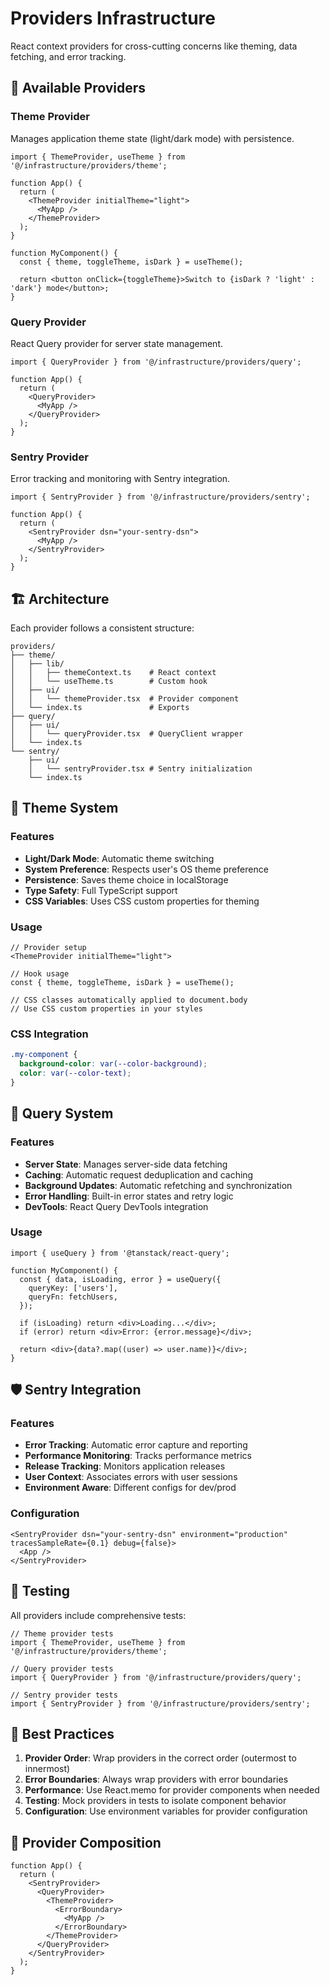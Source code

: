 # Providers Infrastructure

React context providers for cross-cutting concerns like theming, data fetching, and error tracking.

## 🎯 Available Providers

### Theme Provider

Manages application theme state (light/dark mode) with persistence.

```tsx
import { ThemeProvider, useTheme } from '@/infrastructure/providers/theme';

function App() {
  return (
    <ThemeProvider initialTheme="light">
      <MyApp />
    </ThemeProvider>
  );
}

function MyComponent() {
  const { theme, toggleTheme, isDark } = useTheme();

  return <button onClick={toggleTheme}>Switch to {isDark ? 'light' : 'dark'} mode</button>;
}
```

### Query Provider

React Query provider for server state management.

```tsx
import { QueryProvider } from '@/infrastructure/providers/query';

function App() {
  return (
    <QueryProvider>
      <MyApp />
    </QueryProvider>
  );
}
```

### Sentry Provider

Error tracking and monitoring with Sentry integration.

```tsx
import { SentryProvider } from '@/infrastructure/providers/sentry';

function App() {
  return (
    <SentryProvider dsn="your-sentry-dsn">
      <MyApp />
    </SentryProvider>
  );
}
```

## 🏗️ Architecture

Each provider follows a consistent structure:

```
providers/
├── theme/
│   ├── lib/
│   │   ├── themeContext.ts    # React context
│   │   └── useTheme.ts        # Custom hook
│   ├── ui/
│   │   └── themeProvider.tsx  # Provider component
│   └── index.ts               # Exports
├── query/
│   ├── ui/
│   │   └── queryProvider.tsx  # QueryClient wrapper
│   └── index.ts
└── sentry/
    ├── ui/
    │   └── sentryProvider.tsx # Sentry initialization
    └── index.ts
```

## 🎨 Theme System

### Features

- **Light/Dark Mode**: Automatic theme switching
- **System Preference**: Respects user's OS theme preference
- **Persistence**: Saves theme choice in localStorage
- **Type Safety**: Full TypeScript support
- **CSS Variables**: Uses CSS custom properties for theming

### Usage

```tsx
// Provider setup
<ThemeProvider initialTheme="light">

// Hook usage
const { theme, toggleTheme, isDark } = useTheme();

// CSS classes automatically applied to document.body
// Use CSS custom properties in your styles
```

### CSS Integration

```scss
.my-component {
  background-color: var(--color-background);
  color: var(--color-text);
}
```

## 🔄 Query System

### Features

- **Server State**: Manages server-side data fetching
- **Caching**: Automatic request deduplication and caching
- **Background Updates**: Automatic refetching and synchronization
- **Error Handling**: Built-in error states and retry logic
- **DevTools**: React Query DevTools integration

### Usage

```tsx
import { useQuery } from '@tanstack/react-query';

function MyComponent() {
  const { data, isLoading, error } = useQuery({
    queryKey: ['users'],
    queryFn: fetchUsers,
  });

  if (isLoading) return <div>Loading...</div>;
  if (error) return <div>Error: {error.message}</div>;

  return <div>{data?.map((user) => user.name)}</div>;
}
```

## 🛡️ Sentry Integration

### Features

- **Error Tracking**: Automatic error capture and reporting
- **Performance Monitoring**: Tracks performance metrics
- **Release Tracking**: Monitors application releases
- **User Context**: Associates errors with user sessions
- **Environment Aware**: Different configs for dev/prod

### Configuration

```tsx
<SentryProvider dsn="your-sentry-dsn" environment="production" tracesSampleRate={0.1} debug={false}>
  <App />
</SentryProvider>
```

## 🧪 Testing

All providers include comprehensive tests:

```tsx
// Theme provider tests
import { ThemeProvider, useTheme } from '@/infrastructure/providers/theme';

// Query provider tests
import { QueryProvider } from '@/infrastructure/providers/query';

// Sentry provider tests
import { SentryProvider } from '@/infrastructure/providers/sentry';
```

## 📝 Best Practices

1. **Provider Order**: Wrap providers in the correct order (outermost to innermost)
2. **Error Boundaries**: Always wrap providers with error boundaries
3. **Performance**: Use React.memo for provider components when needed
4. **Testing**: Mock providers in tests to isolate component behavior
5. **Configuration**: Use environment variables for provider configuration

## 🔧 Provider Composition

```tsx
function App() {
  return (
    <SentryProvider>
      <QueryProvider>
        <ThemeProvider>
          <ErrorBoundary>
            <MyApp />
          </ErrorBoundary>
        </ThemeProvider>
      </QueryProvider>
    </SentryProvider>
  );
}
```
